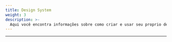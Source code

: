 ```yaml
---
title: Design System
weight: 3
description: >-
  Aqui você encontra informações sobre como criar e usar seu proprio design system no Beagle Flutter.
---
```


---

<!-- todo -->
